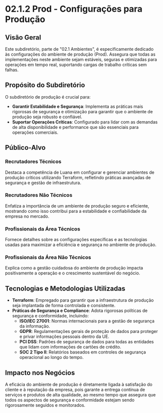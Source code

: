 # 02.1.2 Prod - Configurações para Produção

## Visão Geral

Este subdiretório, parte de "02.1 Ambientes", é especificamente dedicado às configurações do ambiente de produção (Prod). Assegura que todas as implementações neste ambiente sejam estáveis, seguras e otimizadas para operações em tempo real, suportando cargas de trabalho críticas sem falhas.

## Propósito do Subdiretório

O subdiretório de produção é crucial para:
- **Garantir Estabilidade e Segurança**: Implementa as práticas mais rigorosas de segurança e otimização para garantir que o ambiente de produção seja robusto e confiável.
- **Suportar Operações Críticas**: Configurado para lidar com as demandas de alta disponibilidade e performance que são essenciais para operações comerciais.

## Público-Alvo

### Recrutadores Técnicos
Destaca a competência de Luana em configurar e gerenciar ambientes de produção críticos utilizando Terraform, refletindo práticas avançadas de segurança e gestão de infraestrutura.

### Recrutadores Não Técnicos
Enfatiza a importância de um ambiente de produção seguro e eficiente, mostrando como isso contribui para a estabilidade e confiabilidade da empresa no mercado.

### Profissionais da Área Técnicos
Fornece detalhes sobre as configurações específicas e as tecnologias usadas para maximizar a eficiência e segurança no ambiente de produção.

### Profissionais da Área Não Técnicos
Explica como a gestão cuidadosa do ambiente de produção impacta positivamente a operação e o crescimento sustentável do negócio.

## Tecnologias e Metodologias Utilizadas

- **Terraform**: Empregado para garantir que a infraestrutura de produção seja implantada de forma controlada e consistente.
- **Práticas de Segurança e Compliance**: Adota rigorosas políticas de segurança e conformidade, incluindo:
  - **ISO/IEC 27001**: Normas internacionais para a gestão de segurança da informação.
  - **GDPR**: Regulamentações gerais de proteção de dados para proteger e privar informações pessoais dentro da UE.
  - **PCI DSS**: Padrões de segurança de dados para todas as entidades que lidam com informações de cartões de crédito.
  - **SOC 2 Tipo II**: Relatórios baseados em controles de segurança operacional ao longo do tempo.

## Impacto nos Negócios

A eficácia do ambiente de produção é diretamente ligada à satisfação do cliente e à reputação da empresa, pois garante a entrega contínua de serviços e produtos de alta qualidade, ao mesmo tempo que assegura que todos os aspectos de segurança e conformidade estejam sendo rigorosamente seguidos e monitorados.
